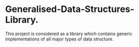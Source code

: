 # Generalised-Data-Structures-Library.
This project is considered as a library which contains generic implementations of all major types of data structure. 

